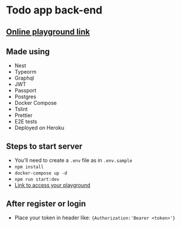 # Todo app back-end

## [Online playground link](https://nest-todo-backend.herokuapp.com/graphql)

## Made using

- Nest
- Typeorm
- Graphql
- JWT
- Passport
- Postgres
- Docker Compose
- Tslint
- Prettier
- E2E tests
- Deployed on Heroku

## Steps to start server

- You'll need to create a `.env` file as in `.env.sample`
- `npm install`
- `docker-compose up -d`
- `npm run start:dev`
- [Link to access your playground](http://localhost:3000/graphql)

## After register or login

- Place your token in header like: `{Authorization:'Bearer <token>'}`
